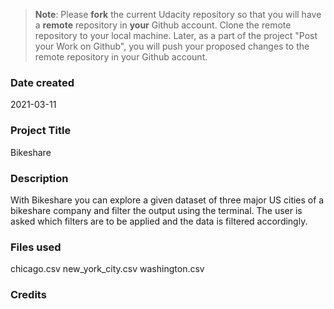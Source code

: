 >**Note**: Please **fork** the current Udacity repository so that you will have a **remote** repository in **your** Github account. Clone the remote repository to your local machine. Later, as a part of the project "Post your Work on Github", you will push your proposed changes to the remote repository in your Github account.

### Date created
2021-03-11

### Project Title
Bikeshare

### Description
With Bikeshare you can explore a given dataset of three major US cities
of a bikeshare company and filter the output using the terminal.
The user is asked which filters are to be applied and
the data is filtered accordingly.

### Files used
chicago.csv
new_york_city.csv
washington.csv

### Credits
